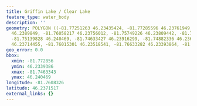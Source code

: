 ```yaml
---
title: Griffin Lake / Clear Lake
feature_type: water_body
description: ''
geometry: POLYGON ((-81.77251263 46.23435424, -81.77285596 46.23761949, -81.76607533
  46.2389849, -81.76058217 46.23756012, -81.75749226 46.23809442, -81.75835057 46.23940045,
  -81.75139828 46.240469, -81.74633427 46.23916299, -81.74882336 46.23649151, -81.75577565
  46.23714455, -81.76015301 46.23518541, -81.76633282 46.23393864, -81.77251263 46.23435424))
geo_error: 0.0
bbox:
  xmin: -81.772856
  ymin: 46.2339386
  xmax: -81.7463343
  ymax: 46.240469
longitude: -81.7608326
latitude: 46.2371517
external_links: {}
---
```


